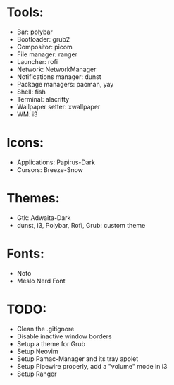 # Tools:
* Bar: polybar
* Bootloader: grub2
* Compositor: picom
* File manager: ranger
* Launcher: rofi
* Network: NetworkManager
* Notifications manager: dunst
* Package managers: pacman, yay
* Shell: fish
* Terminal: alacritty
* Wallpaper setter: xwallpaper
* WM: i3

# Icons:
* Applications: Papirus-Dark
* Cursors: Breeze-Snow

# Themes:
* Gtk: Adwaita-Dark
* dunst, i3, Polybar, Rofi, Grub: custom theme

# Fonts:
* Noto
* Meslo Nerd Font

# TODO:
* Clean the .gitignore
* Disable inactive window borders
* Setup a theme for Grub
* Setup Neovim
* Setup Pamac-Manager and its tray applet
* Setup Pipewire properly, add a "volume" mode in i3
* Setup Ranger
